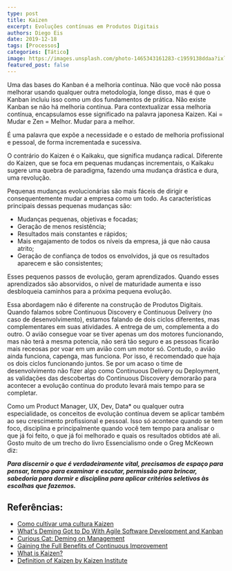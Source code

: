 ```yaml
---
type: post
title: Kaizen
excerpt: Evoluções contínuas em Produtos Digitais
authors: Diego Eis
date: 2019-12-18
tags: [Processos]
categories: [Tático]
image: https://images.unsplash.com/photo-1465343161283-c1959138ddaa?ixlib=rb-1.2.1&ixid=eyJhcHBfaWQiOjEyMDd9&auto=format&fit=crop&w=2850&q=80
featured_post: false
---
```


Uma das bases do Kanban é a melhoria contínua. Não que você não possa
melhorar usando qualquer outra metodologia, longe disso, mas é que o
Kanban incluiu isso como um dos fundamentos de prática. Não existe
Kanban se não há melhoria contínua. Para contextualizar essa melhoria
contínua, encapsulamos esse significado na palavra japonesa Kaizen. Kai
= Mudar e Zen = Melhor. Mudar para a melhor.

É uma palavra que expõe a necessidade e o estado de melhoria
profissional e pessoal, de forma incrementada e sucessiva.

O contrário do Kaizen é o Kaikaku, que significa mudança radical.
Diferente do Kaizen, que se foca em pequenas mudanças incrementais, o
Kaikaku sugere uma quebra de paradigma, fazendo uma mudança drástica e
dura, uma revolução.

Pequenas mudanças evolucionárias são mais fáceis de dirigir e
consequentemente mudar a empresa como um todo. As características
principais dessas pequenas mudanças são:

-   Mudanças pequenas, objetivas e focadas;
-   Geração de menos resistência;
-   Resultados mais constantes e rápidos;
-   Mais engajamento de todos os níveis da empresa, já que não causa atrito;
-   Geração de confiança de todos os envolvidos, já que os resultados aparecem e são consistentes;

Esses pequenos passos de evolução, geram aprendizados. Quando esses
aprendizados são absorvidos, o nível de maturidade aumenta e isso
desbloqueia caminhos para a próxima pequena evolução.

Essa abordagem não é diferente na construção de Produtos Digitais.
Quando falamos sobre Continuous Discovery e Continuous Delivery (no caso
de desenvolvimento), estamos falando de dois ciclos diferentes, mas
complementares em suas atividades. A entrega de um, complementa a do
outro. O avião consegue voar se tiver apenas um dos motores funcionando,
mas não terá a mesma potencia, não será tão seguro e as pessoas ficarão
mais receosas por voar em um avião com um motor só. Contudo, o avião
ainda funciona, capenga, mas funciona. Por isso, é recomendado que haja
os dois ciclos funcionando juntos. Se por um acaso o time de
desenvolvimento não fizer algo como Continuous Delivery ou Deployment,
as validações das descobertas do Continuous Discovery demorarão para
acontecer a evolução contínua do produto levará mais tempo para se
completar.

Como um Product Manager, UX, Dev, Data\* ou qualquer outra
especialidade, os conceitos de evolução contínua devem se aplicar também
ao seu crescimento profissional e pessoal. Isso só acontece quando se
tem foco, disciplina e principalmente quando você tem tempo para
analisar o que já foi feito, o que já foi melhorado e quais os
resultados obtidos até ali. Gosto muito de um trecho do livro
Essencialismo onde o Greg McKeown diz:

***Para discernir o que é verdadeiramente vital, precisamos de espaço
para pensar, tempo para examinar e escutar, permissão para brincar,
sabedoria para dormir e disciplina para aplicar critérios seletivos às
escolhas que fazemos.***

Referências:
-----------

-   [Como cultivar uma cultura Kaizen](https://blog.andrefaria.com/como-cultivar-uma-cultura-kaizen-por-rodrigoy)
-   [What's Deming Got to Do With Agile Software Development and Kanban](https://blog.deming.org/2013/07/whats-deming-got-to-do-with-agile-software-development-and-kanban/)
-   [Curious Cat: Deming on Management](https://curiouscat.com/management/deming/)
-   [Gaining the Full Benefits of Continuous Improvement](https://www.mindtools.com/pages/article/newSTR_97.htm)
-   [What is Kaizen?](https://www.kanbanchi.com/what-is-kaizen)
-   [Definition of Kaizen by Kaizen Institute](https://www.kaizen.com/what-is-kaizen.html)